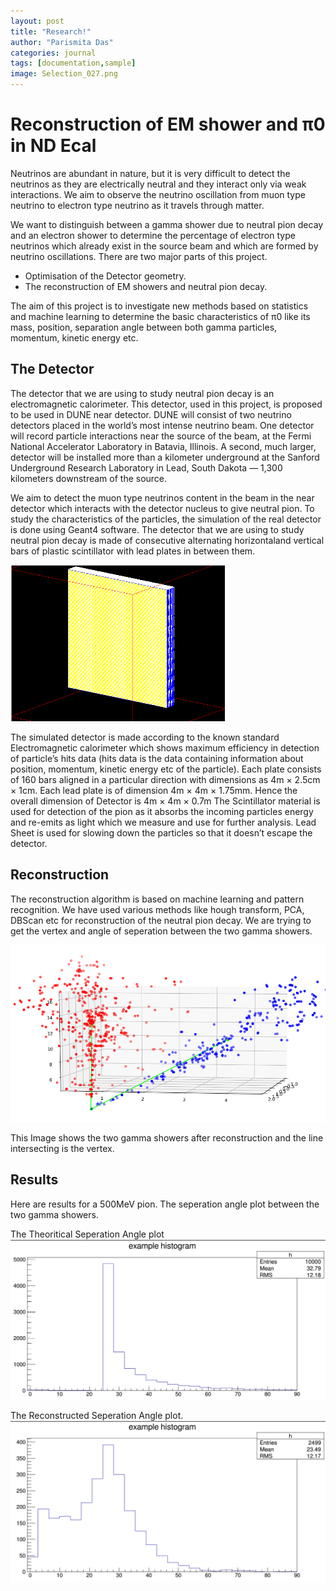 ```yaml
---
layout: post
title: "Research!"
author: "Parismita Das"
categories: journal
tags: [documentation,sample]
image: Selection_027.png
---
```


# Reconstruction of EM shower and π0 in ND Ecal

Neutrinos are abundant in nature, but it is very difficult to detect the neutrinos as
they are electrically neutral and they interact only via weak interactions. We aim
to observe the neutrino oscillation from muon type neutrino to electron type neutrino 
as it travels through matter.

We want to distinguish between a gamma shower due to neutral pion decay and an electron 
shower to determine the percentage of electron type neutrinos which already exist in the
source beam and which are formed by neutrino oscillations. There are two major parts of 
this project. 
* Optimisation of the Detector geometry. 
* The reconstruction of EM showers and neutral pion decay.

The aim of this project is to investigate new methods based on statistics and machine
learning to determine the basic characteristics of π0 like its mass, position, separation
angle between both gamma particles, momentum, kinetic energy etc.

## The Detector 

The detector that we are using to study neutral pion decay is an electromagnetic calorimeter.
This detector, used in this project, is proposed to be used in DUNE near detector. 
DUNE will consist of two neutrino detectors placed in the world’s most intense neutrino beam. One detector will record particle interactions near the source of the beam, at the Fermi National Accelerator Laboratory in Batavia, Illinois. A second, much larger, detector will be installed more than a kilometer underground at the Sanford Underground Research Laboratory in Lead, South Dakota — 1,300 kilometers downstream of the source.

We aim to detect the muon type neutrinos content in the beam in the near detector which interacts with the detector nucleus to give neutral pion. To study the characteristics of the particles, the simulation of the real detector is
done using Geant4 software. The detector that we are using to study neutral pion
decay is made of consecutive alternating horizontaland vertical bars of plastic scintillator with lead plates in between them.

<img src="../assets/img/detector.png">

The simulated detector is made according to the known standard Electromagnetic
calorimeter which shows maximum efficiency in detection of particle’s hits data
(hits data is the data containing information about position, momentum, kinetic
energy etc of the particle). Each plate consists of 160 bars aligned in a particular 
direction with dimensions as 4m × 2.5cm × 1cm. Each lead plate is of dimension
4m × 4m × 1.75mm. Hence the overall dimension of Detector is 4m × 4m × 0.7m
The Scintillator material is used for detection of the pion as it absorbs the incoming
particles energy and re-emits as light which we measure and use for further analysis.
Lead Sheet is used for slowing down the particles so that it doesn’t escape the
detector.

## Reconstruction

The reconstruction algorithm is based on machine learning and pattern recognition. We have used various methods like hough transform, PCA, DBScan etc for reconstruction of the neutral pion decay. We are trying to get the vertex and angle of seperation between the two gamma showers.

<img src="../assets/img/pion.png">

This Image shows the two gamma showers after reconstruction and the line intersecting is the vertex.

## Results

Here are results for a 500MeV pion. The seperation angle plot between the two gamma showers.

The Theoritical Seperation Angle plot
<img src="../assets/img/th.png">

The Reconstructed Seperation Angle plot.
<img src="../assets/img/ex.png">

